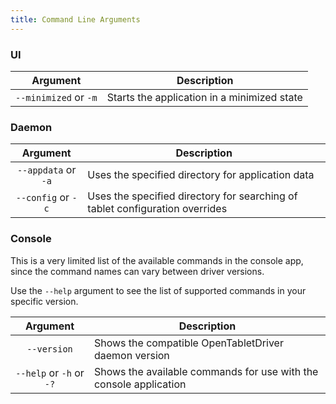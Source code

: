 ```yaml
---
title: Command Line Arguments
---
```


### UI

|        Argument       | Description |
| :-------------------: | ----------- |
| `--minimized` or `-m` | Starts the application in a minimized state

### Daemon

|       Argument      | Description |
| :-----------------: | ----------- |
| `--appdata` or `-a` | Uses the specified directory for application data
| `--config` or `-c`  | Uses the specified directory for searching of tablet configuration overrides

### Console

This is a very limited list of the available commands in the console app, since the command names
can vary between driver versions.

Use the `--help` argument to see the list of supported commands in your specific version.

|          Argument        | Description |
| :----------------------: | ----------- |
|        `--version`       | Shows the compatible OpenTabletDriver daemon version
| `--help` or `-h` or `-?` | Shows the available commands for use with the console application
